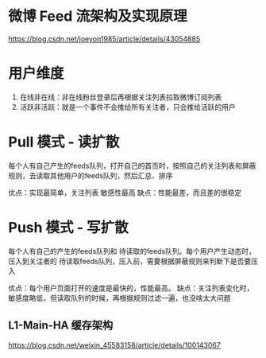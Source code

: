 
# 微博 Feed 流架构及实现原理
https://blog.csdn.net/joeyon1985/article/details/43054885

# 用户维度
1. 在线非在线：非在线粉丝登录后再根据关注列表拉取微博订阅列表
2. 活跃非活跃：就是一个事件不会推给所有关注者，只会推给活跃的用户

# Pull 模式 - 读扩散
每个人有自己产生的feeds队列，打开自己的首页时，按照自己的关注列表和屏蔽规则，去读取其他用户的feeds队列，然后汇总、排序

优点：实现最简单，关注列表 敏感性最高
缺点：性能最差，而且差的很稳定

# Push 模式 - 写扩散
每个人有自己的产生的feeds队列和 待读取的feeds队列。每个用户产生动态时，压入到关注者的 待读取feeds队列，压入前，需要根据屏蔽规则来判断下是否要压入

优点：每个用户页面打开的速度是最快的，性能最高。
缺点：关注列表变化时，敏感度略低，但读取队列的时候，再根据规则过滤一遍，也没啥太大问题

## L1-Main-HA 缓存架构
https://blog.csdn.net/weixin_45583158/article/details/100143067

